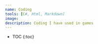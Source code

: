 ```yaml
---
name: Coding
tools: [C#, Html, Markdown]
image: 
description: Coding I have used in games
---
```


* TOC
{:toc}
